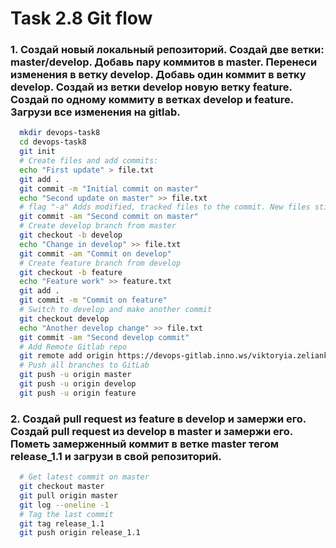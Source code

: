 # Task 2.8 Git flow 
### 1. Создай новый локальный репозиторий. Создай две ветки: master/develop. Добавь пару коммитов в master. Перенеси изменения в ветку develop. Добавь один коммит в ветку develop. Создай из ветки develop новую ветку feature. Создай по одному коммиту в ветках develop и feature. Загрузи все изменения на gitlab.
```bash
  mkdir devops-task8
  cd devops-task8
  git init
  # Create files and add commits:
  echo "First update" > file.txt
  git add .
  git commit -m "Initial commit on master"
  echo "Second update on master" >> file.txt
  # flag "-a" Adds modified, tracked files to the commit. New files still need git add before you can commit them
  git commit -am "Second commit on master"
  # Create develop branch from master
  git checkout -b develop
  echo "Change in develop" >> file.txt
  git commit -am "Commit on develop"
  # Create feature branch from develop
  git checkout -b feature
  echo "Feature work" >> feature.txt
  git add .
  git commit -m "Commit on feature"
  # Switch to develop and make another commit
  git checkout develop
  echo "Another develop change" >> file.txt
  git commit -am "Second develop commit"
  # Add Remote Gitlab repo
  git remote add origin https://devops-gitlab.inno.ws/viktoryia.zeliankevich/devops-task8.git
  # Push all branches to GitLab
  git push -u origin master
  git push -u origin develop
  git push -u origin feature

```
### 2. Создай pull request из feature в develop и замержи его. Создай pull request из develop в master и замержи его. Пометь замерженный коммит в ветке master тегом release_1.1 и загрузи в свой репозиторий.
```bash
  # Get latest commit on master
  git checkout master
  git pull origin master
  git log --oneline -1
  # Tag the last commit
  git tag release_1.1
  git push origin release_1.1
```